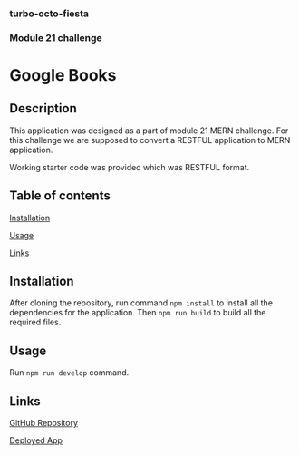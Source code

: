 ### turbo-octo-fiesta

### Module 21 challenge

# Google Books

## Description

This application was designed as a part of module 21 MERN challenge. For this challenge we are supposed to convert a RESTFUL application to MERN application.

Working starter code was provided which was RESTFUL format.


## Table of contents

[Installation](#installation)

[Usage](#usage)

[Links](#links)


## Installation

After cloning the repository, run command `npm install` to install all the dependencies for the application. Then `npm run build` to build all the required files. 


## Usage

Run `npm run develop` command. 


## Links

[GitHub Repository](https://github.com/Pooja3093/turbo-octo-fiesta.git)

[Deployed App](https://polar-reaches-75602.herokuapp.com/)